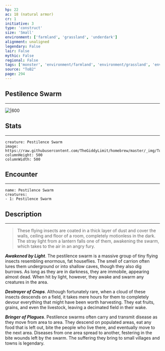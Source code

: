 ```yaml
---
hp: 22
ac: 18 (natural armor)
cr: 1
initiative: 3
type: 'construct'    
size: 'Small'
environment: ['farmland', 'grassland', 'underdark']
alignment: unaligned
legendary: False
lair: False
mythic: False
regional: False
tags: ['monster', 'environment/farmland', 'environment/grassland', 'environment/underdark']
source: "ToB2"
page: 294
---
```


## Pestilence Swarm
---

![|600](https://raw.githubusercontent.com/TheGiddyLimit/homebrew/master/_img/ToB2/creature/Pestilence%20Swarm.webp)

## Stats
---

```statblock
creature: Pestilence Swarm
image: https://raw.githubusercontent.com/TheGiddyLimit/homebrew/master/_img/ToB2/creature/token/Pestilence%20Swarm%20%28Token%29.png
columnHeight: 500
columnWidth: 500
```

## Encounter
---

```encounter-table
name: Pestilence Swarm
creatures:
- 1: Pestilence Swarm
```

## Description
---
>These flying insects are coated in a thick layer of dust and cover the walls, ceiling and floor of a room, completely motionless in the dark. The stray light from a lantern falls one of them, awakening the swarm, which takes to the air in an angry fury.

**_Awakened by Light_**. The pestilence swarm is a massive group of tiny flying insects resembling enormous, fat houseflies. The smell of carrion often lures them underground or into shallow caves, though they also dig burrows. As long as they are in darkness, they are immobile, appearing almost dead. When hit by light, however, they awake and swarm any creatures in the area.

**_Destroyer of Crops_**. Although fortunately rare, when a cloud of these insects descends on a field, it takes mere hours for them to completely devour everything that might have been worth harvesting. They eat fruits, grains, and even the livestock, leaving a decimated field in their wake.

**_Bringer of Plagues_**. Pestilence swarms often carry and transmit disease as they move from area to area. They descend on populated areas, eat any food that is left out, bite the people who live there, and eventually move to the next area. Diseases from one area spread to another, festering in the bite wounds left by the swarm. The suffering they bring to small villages and towns is legendary.






